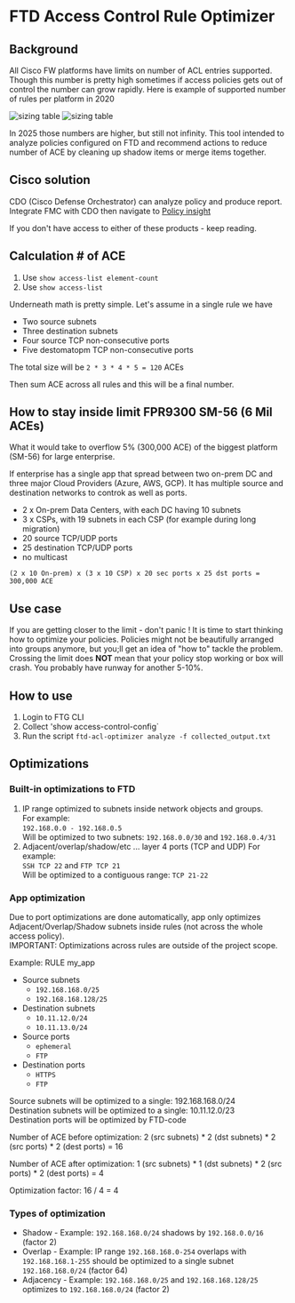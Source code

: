 # FTD Access Control Rule Optimizer

## Background

All Cisco FW platforms have limits on number of ACL entries supported. Though this number is pretty high sometimes if access policies gets out of control the number can grow rapidly. Here is example of supported number of rules per platform in 2020 

![sizing table](https://community.cisco.com/t5/image/serverpage/image-id/73366iEAEB138EA42D44C4/image-size/large?v=v2&px=999)
![sizing table](https://community.cisco.com/t5/image/serverpage/image-id/73367iD1CD3E25A3ECE12C/image-size/large?v=v2&px=999)

In 2025 those numbers are higher, but still not infinity. This tool intended to analyze policies configured on FTD and recommend actions to reduce number of ACE by cleaning up shadow items or merge items together.

## Cisco solution

CDO (Cisco Defense Orchestrator) can analyze policy and produce report. Integrate FMC with CDO then navigate to [Policy insight](https://docs.defenseorchestrator.com/?cid=manage_ftd#!t-policy-insights-.html)

If you don't have access to either of these products - keep reading.

## Calculation # of ACE

1. Use `show access-list element-count`
2. Use `show access-list`

Underneath math is pretty simple. Let's assume in a single rule we have
* Two source subnets
* Three destination subnets
* Four source TCP non-consecutive ports
* Five destomatopm TCP non-consecutive ports

The total size will be `2 * 3 * 4 * 5 = 120` ACEs

Then sum ACE across all rules and this will be a final number. 

## How to stay inside limit FPR9300 SM-56 (6 Mil ACEs)

What it would take to overflow 5% (300,000 ACE) of the biggest platform (SM-56) for large enterprise.

If enterprise has a single app that spread between two on-prem DC and three major Cloud Providers (Azure, AWS, GCP). It has multiple source and destination networks to controk as well as ports. 
* 2 x On-prem Data Centers, with each DC having 10 subnets
* 3 x CSPs, with 19 subnets in each CSP (for example during long migration)
* 20 source TCP/UDP ports
* 25 destination TCP/UDP ports
* no multicast

`(2 x 10 On-prem) x (3 x 10 CSP) x 20 sec ports x 25 dst ports = 300,000 ACE`

## Use case 

If you are getting closer to the limit - don't panic ! It is time to start thinking how to optimize your policies. Policies might not be beautifully arranged into groups anymore, but you;ll get an idea of "how to" tackle the problem. Crossing the limit does **NOT** mean that your policy stop working or box will crash. You probably have runway for another 5-10%. 

## How to use

1. Login to FTG CLI
2. Collect 'show access-control-config`
3. Run the script `ftd-acl-optimizer analyze -f collected_output.txt`

## Optimizations

### Built-in optimizations to FTD

1. IP range optimized to subnets inside network objects and groups.  
   For example:  
   `192.168.0.0 - 192.168.0.5`  
   Will be optimized to two subnets: `192.168.0.0/30` and `192.168.0.4/31`  
2. Adjacent/overlap/shadow/etc ... layer 4 ports (TCP and UDP)
   For example:  
   `SSH TCP 22`  and `FTP TCP 21`  
   Will be optimized to a contiguous range:
   `TCP 21-22`

### App optimization

Due to port optimizations are done automatically, app only optimizes Adjacent/Overlap/Shadow subnets inside rules (not across the whole access policy).  
IMPORTANT: Optimizations across rules are outside of the project scope.

Example: RULE my_app
- Source subnets
  - `192.168.168.0/25`
  - `192.168.168.128/25`
- Destination subnets
  - `10.11.12.0/24`
  - `10.11.13.0/24`
- Source ports
  - `ephemeral`
  - `FTP`
- Destination ports
  - `HTTPS`
  - `FTP`
  
Source subnets will be optimized to a single: 192.168.168.0/24  
Destination subnets will be optimized to a single: 10.11.12.0/23  
Destination ports will be optimized by FTD-code
   
Number of ACE before optimization: 
2 (src subnets) * 2 (dst subnets) * 2 (src ports) * 2 (dest ports) = 16

Number of ACE after optimization: 
1 (src subnets) * 1 (dst subnets) * 2 (src ports) * 2 (dest ports) = 4

Optimization factor: 16 / 4 = 4 

### Types of optimization

* Shadow - Example: `192.168.168.0/24` shadows by `192.168.0.0/16` (factor 2)
* Overlap - Example: IP range `192.168.168.0-254` overlaps with `192.168.168.1-255` should be optimized to a single subnet `192.168.168.0/24` (factor 64)
* Adjacency - Example: `192.168.168.0/25` and `192.168.168.128/25` optimizes to `192.168.168.0/24` (factor 2)


